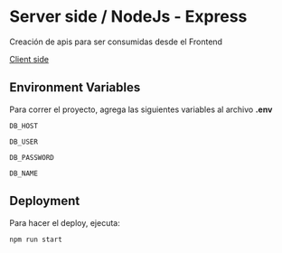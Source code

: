 
# Server side / NodeJs - Express

Creación de apis para ser consumidas desde el Frontend

[Client side](https://github.com/RodriEs11/gestor-tarjetas-client)

## Environment Variables

Para correr el proyecto, agrega las siguientes variables al archivo **.env**

`DB_HOST`

`DB_USER`

`DB_PASSWORD`

`DB_NAME`



## Deployment

Para hacer el deploy, ejecuta:

```bash
npm run start
```

